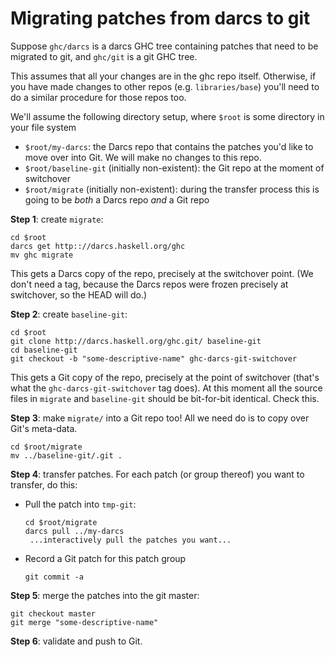# Migrating patches from darcs to git



Suppose `ghc/darcs` is a darcs GHC tree containing patches that need to be migrated to git, and `ghc/git` is a git GHC tree.



This assumes that all your changes are in the ghc repo itself. Otherwise, if you have made changes to other repos (e.g. `libraries/base`) you'll need to do a similar procedure for those repos too.



We'll assume the following directory setup, where `$root` is some directory in your file system


- `$root/my-darcs`: the Darcs repo that contains the patches you'd like to move over into Git.  We will make no changes to this repo.
- `$root/baseline-git` (initially non-existent): the Git repo at the moment of switchover
- `$root/migrate` (initially non-existent): during the transfer process this is going to be *both* a Darcs repo *and* a Git repo


**Step 1**: create `migrate`:


```wiki
cd $root
darcs get http:://darcs.haskell.org/ghc
mv ghc migrate
```


This gets a Darcs copy of the repo, precisely at the switchover point.  (We don't need a tag, because the Darcs repos were frozen precisely at switchover, so the HEAD will do.)



**Step 2**: create `baseline-git`:


```wiki
cd $root
git clone http://darcs.haskell.org/ghc.git/ baseline-git
cd baseline-git
git checkout -b "some-descriptive-name" ghc-darcs-git-switchover
```


This gets a Git copy of the repo, precisely at the point of switchover (that's what the `ghc-darcs-git-switchover` tag does).  At this moment all the source files in `migrate` and `baseline-git` should be bit-for-bit identical.  Check this.



**Step 3**: make `migrate/` into a Git repo too!  All we need do is to copy over Git's meta-data.


```wiki
cd $root/migrate
mv ../baseline-git/.git .
```


**Step 4**: transfer patches.  For each patch (or group thereof) you want to transfer, do this:


- Pull the patch into `tmp-git`:

  ```wiki
  cd $root/migrate
  darcs pull ../my-darcs
   ...interactively pull the patches you want...
  ```
- Record a Git patch for this patch group

  ```wiki
  git commit -a
  ```


**Step 5**: merge the patches into the git master:


```wiki
git checkout master
git merge "some-descriptive-name"
```


**Step 6**: validate and push to Git.


